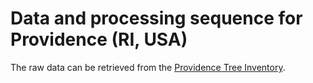 # Data and processing sequence for Providence (RI, USA)

The raw data can be retrieved from the [Providence Tree Inventory](https://data.providenceri.gov/Neighborhoods/Providence-Tree-Inventory/uv9w-h8i4/about_data).
